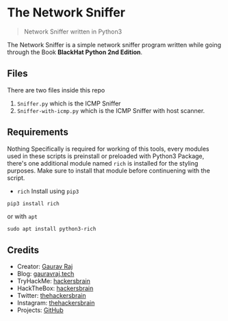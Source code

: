 # The Network Sniffer
> Network Sniffer written in Python3

The Network Sniffer is a simple network sniffer program written while going through the Book **BlackHat Python 2nd Edition**.

## Files
There are two files inside this repo
1. `Sniffer.py` which is the ICMP Sniffer
2. `Sniffer-with-icmp.py` which is the ICMP Sniffer with host scanner.

## Requirements
Nothing Specifically is required for working of this tools, every modules used in these scripts is preinstall or preloaded with Python3 Package, there's one additional module named `rich` is installed for the styling purposes. Make sure to install that module before continuening with the script.

- `rich`
Install using `pip3`
```bash
pip3 install rich
```
or with `apt`
```
sudo apt install python3-rich
```

## Credits

- Creator: [Gaurav Raj](https://github.com/thehackersbrain/)
- Blog: [gauravraj.tech](https://gauravraj.tech/)
- TryHackMe: [hackersbrain](https://tryhackme.com/p/hackersbrain)
- HackTheBox: [hackersbrain](https://app.hackthebox.eu/profile/303514)
- Twitter: [thehackersbrain](https://twitter.com/thehackersbrain)
- Instagram: [thehackersbrain](https://instagram.com/thehackersbrain)
- Projects: [GitHub](https://github.com/thehackersbrain?tab=repositories)

